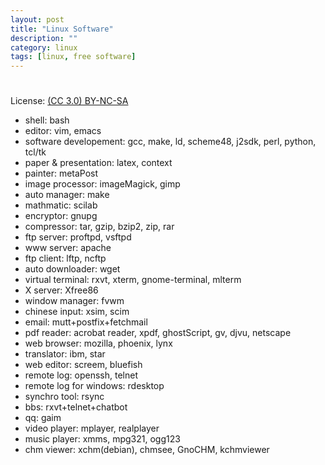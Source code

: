 ```yaml
---
layout: post
title: "Linux Software"
description: ""
category: linux
tags: [linux, free software]
---
```

#
License: [(CC 3.0) BY-NC-SA](http://creativecommons.org/licenses/by-nc-sa/3.0/)

* shell: bash
* editor: vim, emacs
* software developement: gcc, make, ld, scheme48, j2sdk, perl, python, tcl/tk
* paper & presentation: latex, context
* painter: metaPost
* image processor: imageMagick, gimp
* auto manager: make
* mathmatic: scilab
* encryptor: gnupg
* compressor: tar, gzip, bzip2, zip, rar
* ftp server: proftpd, vsftpd
* www server: apache
* ftp client: lftp, ncftp
* auto downloader: wget
* virtual terminal: rxvt, xterm, gnome-terminal, mlterm
* X server: Xfree86
* window manager: fvwm
* chinese input: xsim, scim
* email: mutt+postfix+fetchmail
* pdf reader: acrobat reader, xpdf, ghostScript, gv, djvu, netscape
* web browser: mozilla, phoenix, lynx
* translator: ibm, star
* web editor: screem, bluefish
* remote log: openssh, telnet
* remote log for windows: rdesktop
* synchro tool: rsync
* bbs: rxvt+telnet+chatbot
* qq: gaim
* video player: mplayer, realplayer
* music player: xmms, mpg321, ogg123
* chm viewer: xchm(debian), chmsee, GnoCHM, kchmviewer
